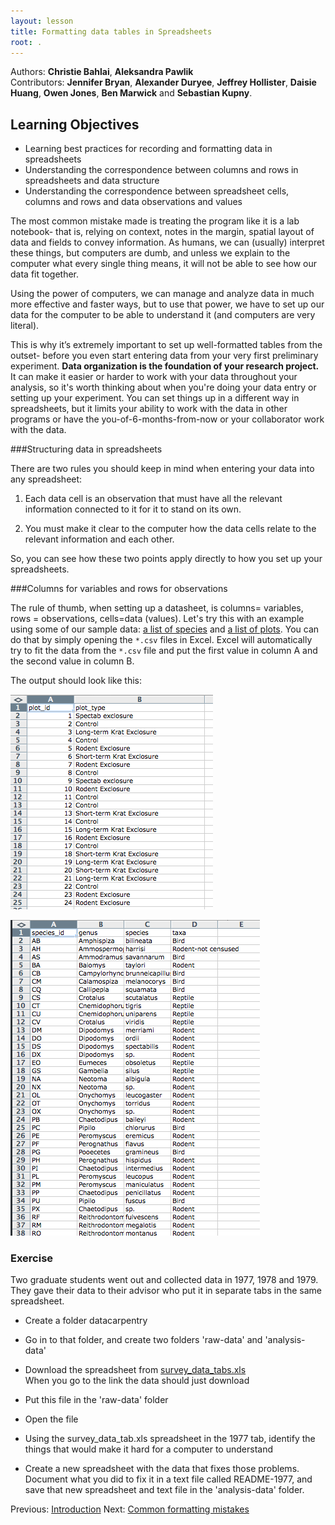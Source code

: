 ```yaml
---
layout: lesson
title: Formatting data tables in Spreadsheets
root: .
---
```


Authors: **Christie Bahlai**, **Aleksandra Pawlik**<br>
Contributors: **Jennifer Bryan**, **Alexander Duryee**, **Jeffrey Hollister**, **Daisie Huang**, **Owen Jones**,
**Ben Marwick** and **Sebastian Kupny**.

## Learning Objectives
* Learning best practices for recording and formatting data in spreadsheets
* Understanding the correspondence between columns and rows in spreadsheets
and data structure
* Understanding the correspondence between spreadsheet cells, columns and rows
and data observations and values


The most common mistake made is treating the
program like it is a lab notebook- that is, relying on context, notes in the
margin, spatial layout of data and fields to convey information. As humans,
we can (usually) interpret these things, but computers are dumb, and unless
we explain to the computer what every single thing means, it will not be able
to see how our data fit together.

Using the power of computers, we can manage and analyze data in much more
effective and faster ways, but to use that power, we have to set up
our data for the computer to be able to understand it (and computers are very
literal).

This is why it’s extremely important to set up well-formatted tables from the
outset- before you even start entering data from your very first preliminary
experiment. **Data organization is the foundation of your research project.**
It can make it easier or harder to work with your data throughout your
analysis, so it's worth thinking about when you're doing your data
entry or setting up your experiment. You can set things up in a different
way in spreadsheets, but it limits your ability to work with the data
in other programs or have the you-of-6-months-from-now or your collaborator
work with the data.


###Structuring data in spreadsheets

There are two rules you should keep in mind when entering your data
into any spreadsheet:

1. Each data cell is an observation that must have all the relevant information
connected to it for it to stand on its own.

2. You must make it clear to the computer how the data cells relate to the
relevant information and each other.

So, you can see how these two points apply directly to how you set up your
spreadsheets.

###Columns for variables and rows for observations

The rule of thumb, when setting up a datasheet, is columns= variables,
rows = observations, cells=data (values).
Let's try this with an example using some of our sample data: [a list of
species](../../../data/biology/species.csv) and
[a list of plots](../../../data/biology/plots.csv).
You can do that by simply opening the `*.csv` files in Excel. Excel will
automatically try to fit the data from the `*.csv` file and put the first
value in column A and the second value in column B.

The output should look like this:

![Tables in Excel - example 1](fig/excel_tables_example.png)

![Tables in Excel- example 2](fig/excel_tables_example1.png)


### Exercise

Two graduate students went out and collected data in 1977, 1978 and 1979. They
gave their data	to their advisor who put it in separate tabs in
the same spreadsheet.

- Create a folder datacarpentry

- Go in to that folder, and create two folders 'raw-data' and 'analysis-data'

- Download the spreadsheet from [survey_data_tabs.xls](survey_data_tabs.xls)  
When you go to the link the data should just download

- Put this file in the 'raw-data' folder

- Open the file

- Using the survey_data_tab.xls spreadsheet in the 1977 tab, identify the
things that would make it hard for a computer to understand

- Create a new spreadsheet with the data that fixes those problems. Document
what you did to fix it in a text file called README-1977, and save that new spreadsheet
and text file in the 'analysis-data' folder.



Previous: [Introduction](00-intro.html)  Next: [Common formatting mistakes](02-common-mistakes.html)
